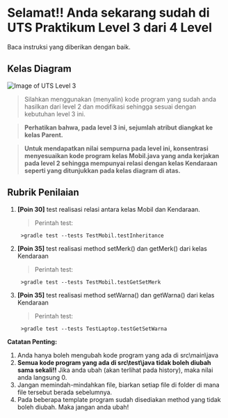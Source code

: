 # Selamat!! Anda sekarang sudah di UTS Praktikum Level 3 dari 4 Level
Baca instruksi yang diberikan dengan baik.


## Kelas Diagram
![Image of UTS Level 3](http://api.puro.del.ac.id/v1/file/aadabf9b968ebb1bec0c8990fe8f5a03)
>Silahkan menggunakan (menyalin) kode program yang sudah anda hasilkan dari level 2 dan modifikasi sehingga sesuai dengan kebutuhan level 3 ini.

>**Perhatikan bahwa, pada level 3 ini, sejumlah atribut diangkat ke kelas Parent.**

>**Untuk mendapatkan nilai sempurna pada level ini, konsentrasi menyesuaikan kode program kelas Mobil.java yang anda kerjakan pada level 2 sehingga mempunyai relasi dengan kelas Kendaraan seperti yang ditunjukkan pada kelas diagram di atas.**


## Rubrik Penilaian 
1. **[Poin 30]** test realisasi relasi antara kelas Mobil dan Kendaraan.
	
	
	> Perintah test: 
	
	
		>gradle test --tests TestMobil.testInheritance

2. **[Poin 35]** test realisasi method setMerk() dan getMerk() dari kelas Kendaraan

	
	> Perintah test: 
	
	
		>gradle test --tests TestMobil.testGetSetMerk

3. **[Poin 35]** test realisasi method setWarna() dan getWarna() dari kelas Kendaraan

	
	> Perintah test: 
	
	
		>gradle test --tests TestLaptop.testGetSetWarna


**Catatan Penting:**
1. Anda hanya boleh mengubah kode program yang ada di src\main\java
1. **Semua kode program yang ada di src\test\java  tidak boleh diubah sama sekali!!** Jika anda ubah (akan terlihat pada history), maka nilai anda langsung 0.
1. Jangan memindah-mindahkan file, biarkan setiap file di folder di mana file tersebut berada sebelumnya.
1. Pada beberapa template program sudah disediakan method yang tidak boleh diubah. Maka jangan anda ubah!
